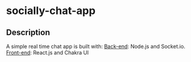 # socially-chat-app
## Description 
A simple real time chat app is built with: 
[Back-end](#back-end): Node.js and Socket.io.
[Front-end](#front-end): React.js and Chakra UI

